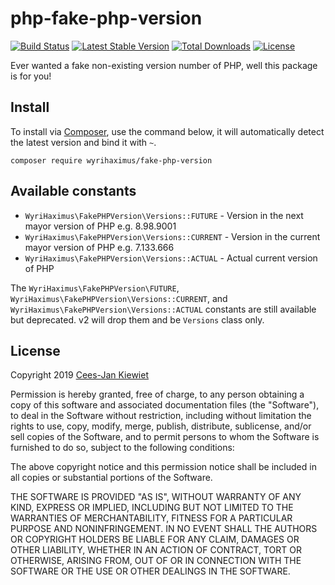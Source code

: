 php-fake-php-version
==============

[![Build Status](https://travis-ci.com/WyriHaximus/php-fake-php-version.png)](https://travis-ci.com/WyriHaximus/php-fake-php-version)
[![Latest Stable Version](https://poser.pugx.org/WyriHaximus/fake-php-version/v/stable.png)](https://packagist.org/packages/WyriHaximus/fake-php-version)
[![Total Downloads](https://poser.pugx.org/WyriHaximus/fake-php-version/downloads.png)](https://packagist.org/packages/WyriHaximus/fake-php-version)
[![License](https://poser.pugx.org/wyrihaximus/fake-php-version/license.png)](https://packagist.org/packages/wyrihaximus/fake-php-version)

Ever wanted a fake non-existing version number of PHP, well this package is for you!

## Install ##

To install via [Composer](http://getcomposer.org/), use the command below, it will automatically detect the latest version and bind it with `~`.

```
composer require wyrihaximus/fake-php-version 
```

## Available constants ##

* `WyriHaximus\FakePHPVersion\Versions::FUTURE` - Version in the next mayor version of PHP e.g. 8.98.9001
* `WyriHaximus\FakePHPVersion\Versions::CURRENT` - Version in the current mayor version of PHP e.g. 7.133.666
* `WyriHaximus\FakePHPVersion\Versions::ACTUAL` - Actual current version of PHP

The `WyriHaximus\FakePHPVersion\FUTURE`, `WyriHaximus\FakePHPVersion\Versions::CURRENT`, and 
`WyriHaximus\FakePHPVersion\Versions::ACTUAL` constants are still available but deprecated. v2 will drop them and be 
`Versions` class only.

## License ##

Copyright 2019 [Cees-Jan Kiewiet](http://wyrihaximus.net/)

Permission is hereby granted, free of charge, to any person
obtaining a copy of this software and associated documentation
files (the "Software"), to deal in the Software without
restriction, including without limitation the rights to use,
copy, modify, merge, publish, distribute, sublicense, and/or sell
copies of the Software, and to permit persons to whom the
Software is furnished to do so, subject to the following
conditions:

The above copyright notice and this permission notice shall be
included in all copies or substantial portions of the Software.

THE SOFTWARE IS PROVIDED "AS IS", WITHOUT WARRANTY OF ANY KIND,
EXPRESS OR IMPLIED, INCLUDING BUT NOT LIMITED TO THE WARRANTIES
OF MERCHANTABILITY, FITNESS FOR A PARTICULAR PURPOSE AND
NONINFRINGEMENT. IN NO EVENT SHALL THE AUTHORS OR COPYRIGHT
HOLDERS BE LIABLE FOR ANY CLAIM, DAMAGES OR OTHER LIABILITY,
WHETHER IN AN ACTION OF CONTRACT, TORT OR OTHERWISE, ARISING
FROM, OUT OF OR IN CONNECTION WITH THE SOFTWARE OR THE USE OR
OTHER DEALINGS IN THE SOFTWARE.